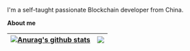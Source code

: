 


I'm a self-taught passionate Blockchain developer from China.

**About me**

  


| <a href="https://github.com/anuraghazra/github-readme-stats"><img align="center" src="https://github-readme-stats.vercel.app/api?username=psyljz&show_icons=true&include_all_commits=true&theme=buefy&hide_border=true" alt="Anurag's github stats" /></a> | <a href="https://github.com/anuraghazra/github-readme-stats"><img align="center" src="https://github-readme-stats.vercel.app/api/top-langs/?username=psyljz&layout=compact&theme=buefy&hide_border=true" /></a> |
| ------------- | ------------- |


